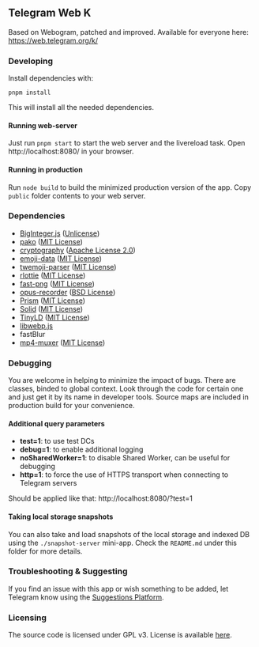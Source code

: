 ## Telegram Web K
Based on Webogram, patched and improved. Available for everyone here: https://web.telegram.org/k/


### Developing
Install dependencies with:
```lang=bash
pnpm install
```
This will install all the needed dependencies.


#### Running web-server
Just run `pnpm start` to start the web server and the livereload task.
Open http://localhost:8080/ in your browser.


#### Running in production

Run `node build` to build the minimized production version of the app. Copy `public` folder contents to your web server.


### Dependencies
* [BigInteger.js](https://github.com/peterolson/BigInteger.js) ([Unlicense](https://github.com/peterolson/BigInteger.js/blob/master/LICENSE))
* [pako](https://github.com/nodeca/pako) ([MIT License](https://github.com/nodeca/pako/blob/master/LICENSE))
* [cryptography](https://github.com/spalt08/cryptography) ([Apache License 2.0](https://github.com/spalt08/cryptography/blob/master/LICENSE))
* [emoji-data](https://github.com/iamcal/emoji-data) ([MIT License](https://github.com/iamcal/emoji-data/blob/master/LICENSE))
* [twemoji-parser](https://github.com/twitter/twemoji-parser) ([MIT License](https://github.com/twitter/twemoji-parser/blob/master/LICENSE.md))
* [rlottie](https://github.com/rlottie/rlottie.github.io) ([MIT License](https://github.com/Samsung/rlottie/blob/master/licenses/COPYING.MIT))
* [fast-png](https://github.com/image-js/fast-png) ([MIT License](https://github.com/image-js/fast-png/blob/master/LICENSE))
* [opus-recorder](https://github.com/chris-rudmin/opus-recorder) ([BSD License](https://github.com/chris-rudmin/opus-recorder/blob/master/LICENSE.md))
* [Prism](https://github.com/PrismJS/prism) ([MIT License](https://github.com/PrismJS/prism/blob/master/LICENSE))
* [Solid](https://github.com/solidjs/solid) ([MIT License](https://github.com/solidjs/solid/blob/main/LICENSE))
* [TinyLD](https://github.com/komodojp/tinyld) ([MIT License](https://github.com/komodojp/tinyld/blob/develop/license))
* [libwebp.js](https://libwebpjs.appspot.com/)
* fastBlur
* [mp4-muxer](https://github.com/Vanilagy/mp4-muxer) ([MIT License](https://github.com/Vanilagy/mp4-muxer/blob/main/LICENSE))

### Debugging
You are welcome in helping to minimize the impact of bugs. There are classes, binded to global context. Look through the code for certain one and just get it by its name in developer tools.
Source maps are included in production build for your convenience.

#### Additional query parameters
* **test=1**: to use test DCs
* **debug=1**: to enable additional logging
* **noSharedWorker=1**: to disable Shared Worker, can be useful for debugging
* **http=1**: to force the use of HTTPS transport when connecting to Telegram servers

Should be applied like that: http://localhost:8080/?test=1

#### Taking local storage snapshots
You can also take and load snapshots of the local storage and indexed DB using the `./snapshot-server` mini-app. Check the `README.md` under this folder for more details.

### Troubleshooting & Suggesting

If you find an issue with this app or wish something to be added, let Telegram know using the [Suggestions Platform](https://bugs.telegram.org/c/4002).

### Licensing

The source code is licensed under GPL v3. License is available [here](/LICENSE).
